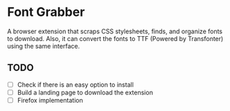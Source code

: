 # Font Grabber

A browser extension that scraps CSS stylesheets, finds, and organize fonts to download. Also, it can convert the fonts to TTF (Powered by Transfonter) using the same interface.

## TODO

- [ ] Check if there is an easy option to install
- [ ] Build a landing page to download the extension
- [ ] Firefox implementation
